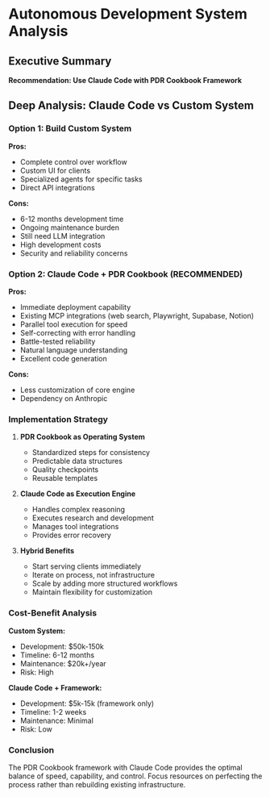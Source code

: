 # Autonomous Development System Analysis

## Executive Summary
**Recommendation: Use Claude Code with PDR Cookbook Framework**

## Deep Analysis: Claude Code vs Custom System

### Option 1: Build Custom System
**Pros:**
- Complete control over workflow
- Custom UI for clients
- Specialized agents for specific tasks
- Direct API integrations

**Cons:**
- 6-12 months development time
- Ongoing maintenance burden
- Still need LLM integration
- High development costs
- Security and reliability concerns

### Option 2: Claude Code + PDR Cookbook (RECOMMENDED)
**Pros:**
- Immediate deployment capability
- Existing MCP integrations (web search, Playwright, Supabase, Notion)
- Parallel tool execution for speed
- Self-correcting with error handling
- Battle-tested reliability
- Natural language understanding
- Excellent code generation

**Cons:**
- Less customization of core engine
- Dependency on Anthropic

### Implementation Strategy

1. **PDR Cookbook as Operating System**
   - Standardized steps for consistency
   - Predictable data structures
   - Quality checkpoints
   - Reusable templates

2. **Claude Code as Execution Engine**
   - Handles complex reasoning
   - Executes research and development
   - Manages tool integrations
   - Provides error recovery

3. **Hybrid Benefits**
   - Start serving clients immediately
   - Iterate on process, not infrastructure
   - Scale by adding more structured workflows
   - Maintain flexibility for customization

### Cost-Benefit Analysis

**Custom System:**
- Development: $50k-150k
- Timeline: 6-12 months
- Maintenance: $20k+/year
- Risk: High

**Claude Code + Framework:**
- Development: $5k-15k (framework only)
- Timeline: 1-2 weeks
- Maintenance: Minimal
- Risk: Low

### Conclusion
The PDR Cookbook framework with Claude Code provides the optimal balance of speed, capability, and control. Focus resources on perfecting the process rather than rebuilding existing infrastructure.